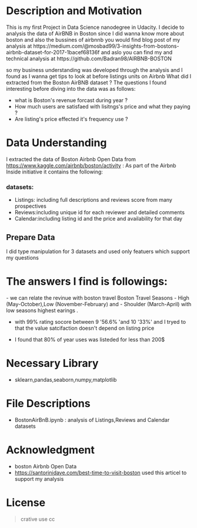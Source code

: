 
# Description and Motivation
<p>
 This is my first Project in Data Science nanodegree in Udacity. I decide to analysis the data of AirBNB in Boston since I did wanna     know more about boston and also the bussines of airbnnb
 you would find blog post of my analysis at https://medium.com/@mosbad99/3-insights-from-bostons-airbnb-dataset-for-2017-1bacef68136f
and aslo you can find my and technical analysis at https://github.com/Badran98/AIRBNB-BOSTON

so my business understanding was developed through the analysis and I found as I wanna get tips to look at before listings units on Airbnb
What did I extracted from the Boston AirBNB dataset ?
The questions I found interesting before diving into the data was as follows:

- what is Boston's  revenue forcast during year ?  
- How much users are satisfaed with lisitngs's price and what they paying  ? 
- Are listing's price effected it's frequency use ?
</p>


# Data Understanding 
<p>

 I extracted the data of Boston Airbnb Open Data from https://www.kaggle.com/airbnb/boston/activity : As part of the Airbnb Inside       initiative it contains the following:


### datasets:
- Listings: including full descriptions and  reviews score from many prospectives  
- Reviews:including unique id for each reviewer and detailed comments  
- Calendar:including listing id and the price and availability for that day
</p>

## Prepare Data
<p>
 I did type manipulation for 3 datasets 
 and used only featuers which support my questions 
</p>

# The answers I find is followings:
 <p>
  - we can relate the revinue with boston travel Boston Travel Seasons - High (May-October),Low (November-February) and - Shoulder         (March-April) with low seasons highest earings  .

  - with 99% rating socore between 9 '56.6% 'and 10 '33%' and I tryed to that the value satcifaction doesn't depend on listing price

   - I found that 80% of year uses was listeded for less than 200$
 </p>
 
 
# Necessary Library
- sklearn,pandas,seaborn,numpy,matplotlib

# File Descriptions
- BostonAirBnB.ipynb : analysis of Listings,Reviews and Calendar datasets

# Acknowledgment
- boston Airbnb Open Data
- https://santorinidave.com/best-time-to-visit-boston used this articel to support my analysis 
# License
> crative use cc
